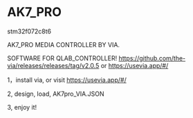 # AK7_PRO
stm32f072c8t6

AK7_PRO MEDIA CONTROLLER BY VIA.

SOFTWARE FOR QLAB_CONTROLLER! https://github.com/the-via/releases/releases/tag/v2.0.5 or https://usevia.app/#/

1，install via, or visit https://usevia.app/#/

2, design, load, AK7pro_VIA.JSON

3, enjoy it!
